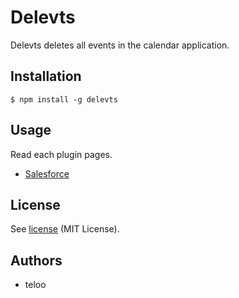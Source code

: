 Delevts
=======

Delevts deletes all events in the calendar application.

## Installation

```shell
$ npm install -g delevts
```

## Usage

Read each plugin pages.

* [Salesforce](https://github.com/teloo/delevts-plugin-salesforce)

## License

See [license](LICENSE) (MIT License).

## Authors

* teloo
